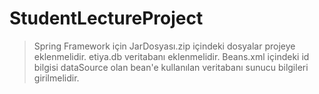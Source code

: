 # StudentLectureProject

>Spring Framework için JarDosyası.zip içindeki dosyalar projeye eklenmelidir.
>etiya.db veritabanı eklenmelidir.
>Beans.xml içindeki id bilgisi dataSource olan bean'e kullanılan veritabanı sunucu bilgileri girilmelidir.
